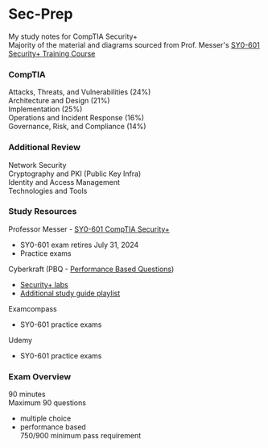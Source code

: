 # Sec-Prep
My study notes for CompTIA Security+\
Majority of the material and diagrams sourced from Prof. Messer's [SY0-601 Security+ Training Course](https://www.youtube.com/watch?v=9NE33fpQuw8&list=PLG49S3nxzAnkL2ulFS3132mOVKuzzBxA8)

### CompTIA
Attacks, Threats, and Vulnerabilities (24%)  
Architecture and Design (21%)  
Implementation (25%)  
Operations and Incident Response (16%)  
Governance, Risk, and Compliance (14%)  

### Additional Review 
Network Security  
Cryptography and PKI (Public Key Infra)  
Identity and Access Management  
Technologies and Tools  

### Study Resources

Professor Messer - [SY0-601 CompTIA Security+](https://www.youtube.com/watch?v=9NE33fpQuw8&list=PLG49S3nxzAnkL2ulFS3132mOVKuzzBxA8)  
* SY0-601 exam retires July 31, 2024    
* Practice exams  

Cyberkraft (PBQ - [Performance Based Questions](https://www.youtube.com/watch?v=Fb7RQ7-ccCo))  
* [Security+ labs](https://www.youtube.com/watch?v=s5g6NDcTTEY&list=PLUkY1OVVHzVmJ4gdsRSYLe1RG-79GYdix)    
* [Additional study guide playlist](https://www.youtube.com/watch?v=1AM0kdFwSSY&list=PLUkY1OVVHzVnuWUNutdxWZoSJ3cdP8fcJ)  

Examcompass  
* SY0-601 practice exams  

Udemy  
* SY0-601 practice exams

### Exam Overview

90 minutes  
Maximum 90 questions  
* multiple choice  
* performance based    
750/900 minimum pass requirement   